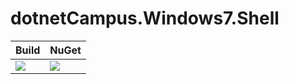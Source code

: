 # dotnetCampus.Windows7.Shell

| Build | NuGet |
|--|--|
|![](https://github.com/dotnet-campus/dotnetCampus.Windows7.Shell/workflows/.NET%20Build/badge.svg)|[![](https://img.shields.io/nuget/v/dotnetCampus.Windows7.Shell.svg)](https://www.nuget.org/packages/dotnetCampus.Windows7.Shell)|